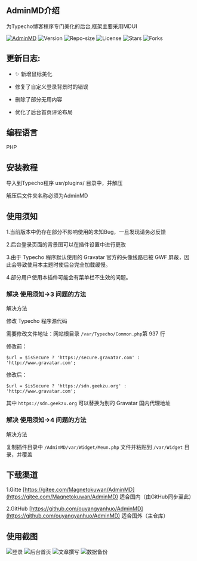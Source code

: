 ## AdminMD介绍

为Typecho博客程序专门美化的后台,框架主要采用MDUI

[![AdminMD](https://img.shields.io/badge/Magneto-AdminMD-brightgreen?style=for-the-badge&logo=github)](https://fmcf.cc/technology/37)
![Version](https://img.shields.io/badge/Version-1.6-critical?style=for-the-badge&logo=gitee)
![Repo-size](https://img.shields.io/github/repo-size/ouyangyanhuo/AdminMD?style=for-the-badge&logo=google)
![License](https://img.shields.io/github/license/ouyangyanhuo/AdminMD?style=for-the-badge&logo=twitter)
![Stars](https://img.shields.io/github/stars/ouyangyanhuo/AdminMD?style=for-the-badge&logo=Instagram)
![Forks](https://img.shields.io/github/forks/ouyangyanhuo/AdminMD?style=for-the-badge&logo=facebook)

## 更新日志:

- ✨ 新增鼠标美化

- 修复了自定义登录背景时的错误

- 删除了部分无用内容

- 优化了后台首页评论布局

## 编程语言
PHP

## 安装教程

导入到Typecho程序 usr/plugins/ 目录中，并解压

解压后文件夹名称必须为AdminMD

## 使用须知

1.当前版本中仍存在部分不影响使用的未知Bug，一旦发现请务必反馈

2.后台登录页面的背景图可以在插件设置中进行更改

3.由于 Typecho 程序默认使用的 Gravatar 官方的头像线路已被 GWF 屏蔽，因此会导致使用本主题时使后台完全加载缓慢。

4.部分用户使用本插件可能会有菜单栏不生效的问题。

### 解决 使用须知->3 问题的方法

解决方法

修改 Typecho 程序源代码

需要修改文件地址：网站根目录 ``/var/Typecho/Common.php``第 937 行

修改前：

```
$url = $isSecure ? 'https://secure.gravatar.com' : 'http://www.gravatar.com';
```
修改后：
```
$url = $isSecure ? 'https://sdn.geekzu.org' : 'http://www.gravatar.com';
```

其中 ``https://sdn.geekzu.org`` 可以替换为别的 Gravatar 国内代理地址

### 解决 使用须知->4 问题的方法

解决方法

复制插件目录中 ``/AdminMD/var/Widget/Meun.php`` 文件并粘贴到 ``/var/Widget`` 目录，并覆盖

## 下载渠道
1.Gitte [https://gitee.com/Magnetokuwan/AdminMD](https://gitee.com/Magnetokuwan/AdminMD)  适合国内（由GitHub同步至此）

2.GitHub [https://github.com/ouyangyanhuo/AdminMD](https://github.com/ouyangyanhuo/AdminMD)  适合国外（主仓库）
## 使用截图

![登录](https://cdn.jsdelivr.net/gh/fyhgay/CDNS@latest/2021/01/08/3af177c1328c3d1fc3da5ff26602feee.png "登录")
![后台首页](https://cdn.jsdelivr.net/gh/fyhgay/CDNS@latest/2021/07/15/748ba291663f8cb917662b703825cb4d.png "后台首页")
![文章撰写](https://cdn.jsdelivr.net/gh/fyhgay/CDNS@latest/2021/07/15/34c412ed6388b9ca1d72d65c89ce1f41.png "文章撰写")
![数据备份](https://cdn.jsdelivr.net/gh/fyhgay/CDNS@latest/2021/07/15/ff54bddcfd504694acaa493d67ee8eda.png "数据备份")
